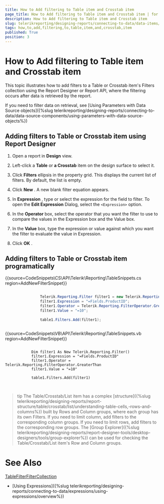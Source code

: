 ```yaml
---
title: How to Add filtering to Table item and Crosstab item
page_title: How to Add filtering to Table item and Crosstab item | for Telerik Reporting Documentation
description: How to Add filtering to Table item and Crosstab item
slug: telerikreporting/designing-reports/connecting-to-data/data-items/filtering-data/how-to-add-filtering-to-table-item-and-crosstab-item
tags: how,to,add,filtering,to,table,item,and,crosstab,item
published: True
position: 3
---
```


# How to Add filtering to Table item and Crosstab item



This topic illustrates how to add filters to a Table or Crosstab item's Filters collection using the Report Designer or Report API,         where the filtering occurs after data is retrieved by the report.       

If you need to filter data on retrieval, see [Using Parameters with Data Source objects]({%slug telerikreporting/designing-reports/connecting-to-data/data-source-components/using-parameters-with-data-source-objects%})

## Adding filters to Table or Crosstab item using Report Designer

1. Open a report in __Design__  view.             

1. Left-click a __Table__  or __a Crosstab__  item on the design surface to select it.             

1. Click __Filters__  ellipsis in the property grid. This displays the current list of filters. By default, the list is empty.             

1. Click __New__ . A new blank filter equation appears.             

1. In __Expression__ , type or select the expression for the field to filter. To open the __Edit Expression__  Dialog, select the ```<Expression>``` option.             

1. In the __Operator__  box, select the operator that you want the filter to use to compare the values in the Expression box and the Value box.             

1. In the __Value__  box, type the expression or value against which you want the filter to evaluate the value in Expression.             

1. Click __OK__ .             

## Adding filters to Table or Crosstab item programatically

{{source=CodeSnippets\CS\API\Telerik\Reporting\TableSnippets.cs region=AddNewFilterSnippet}}
````C#
	
	            Telerik.Reporting.Filter filter1 = new Telerik.Reporting.Filter();
	            filter1.Expression = "=Fields.ProductID";
	            filter1.Operator = Telerik.Reporting.FilterOperator.GreaterThan;
	            filter1.Value = "=10";
	
	            table1.Filters.Add(filter1);
	
````
{{source=CodeSnippets\VB\API\Telerik\Reporting\TableSnippets.vb region=AddNewFilterSnippet}}
````VB
	
	        Dim filter1 As New Telerik.Reporting.Filter()
	        filter1.Expression = "=Fields.ProductID"
	        filter1.Operator = Telerik.Reporting.FilterOperator.GreaterThan
	        filter1.Value = "=10"
	
	        table1.Filters.Add(filter1)
	
````



## 

>tip The Table/Crosstab/List item has a complex [structure]({%slug telerikreporting/designing-reports/report-structure/table/crosstab/list/understanding-table-cells,-rows-and-columns%}) built by Rows and Column groups,             where each group has its own Filters.             If you need to limit column, add filters to the corresponding column groups. If you need to limit rows, add filters to the corresponding row groups.           The [Group Explorer]({%slug telerikreporting/designing-reports/report-designer-tools/desktop-designers/tools/group-explorer%}) can be used for checking the             Table/Crosstab/List item's Row and Column groups.           


# See Also
[Table](/reporting/api/Telerik.Reporting.Table)[Filter](/reporting/api/Telerik.Reporting.Filter)[FilterCollection](/reporting/api/Telerik.Reporting.FilterCollection)

 * [Using Expressions]({%slug telerikreporting/designing-reports/connecting-to-data/expressions/using-expressions/overview%})
